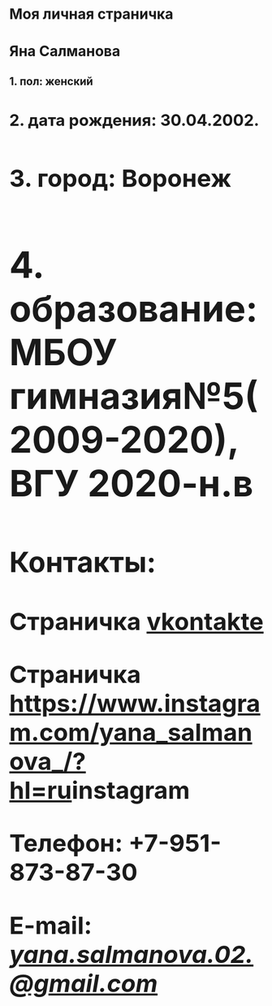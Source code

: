  <doctype html>
 <meta charset="utf-8">
 <left><h1>Моя личная страничка</h1></left>
 <left><h1>Яна Салманова</h1></left>
 <left><h2>1. пол: женский
<left><h2>2. дата рождения: 30.04.2002.
<left><h2>3. город: Воронеж
 <left><h2>4. образование: МБОУ гимназия№5(2009-2020), ВГУ 2020-н.в
 </br>
 <h3>Контакты:</h3>

Страничка <a href=https://vk.com/slmnv3004/>vkontakte</a>

Страничка <https://www.instagram.com/yana_salmanova_/?hl=ru>instagram
 
 Телефон: <b>+7-951-873-87-30</b>

E-mail: <i>yana.salmanova.02.@gmail.com</i>
 </html>
